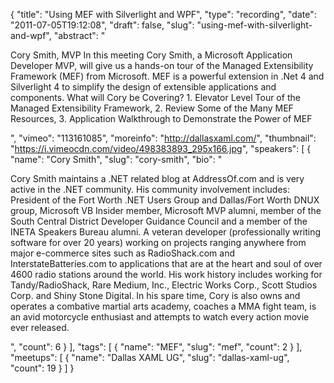 {
  "title": "Using MEF with Silverlight and WPF",
  "type": "recording",
  "date": "2011-07-05T19:12:08",
  "draft": false,
  "slug": "using-mef-with-silverlight-and-wpf",
  "abstract": "<p>Cory Smith, MVP In this meeting Cory Smith, a Microsoft Application Developer MVP, will give us a hands-on tour of the Managed Extensibility Framework (MEF) from Microsoft. MEF is a powerful extension in .Net 4 and Silverlight 4 to simplify the design of extensible applications and components. What will Cory be Covering? 1. Elevator Level Tour of the Managed Extensibility Framework, 2. Review Some of the Many MEF Resources, 3. Application Walkthrough to Demonstrate the Power of MEF</p>",
  "vimeo": "113161085",
  "moreinfo": "http://dallasxaml.com/",
  "thumbnail": "https://i.vimeocdn.com/video/498383893_295x166.jpg",
  "speakers": [
    {
      "name": "Cory Smith",
      "slug": "cory-smith",
      "bio": "<p>Cory Smith maintains a .NET related blog at AddressOf.com and is very active in the .NET community. His community involvement includes: President of the Fort Worth .NET Users Group and Dallas/Fort Worth DNUX group, Microsoft VB Insider member, Microsoft MVP alumni, member of the South Central District Developer Guidance Council and a member of the INETA Speakers Bureau alumni. A veteran developer (professionally writing software for over 20 years) working on projects ranging anywhere from major e-commerce sites such as RadioShack.com and InterstateBatteries.com to applications that are at the heart and soul of over 4600 radio stations around the world.  His work history includes working for Tandy/RadioShack, Rare Medium, Inc., Electric Works Corp., Scott Studios Corp. and Shiny Stone Digital. In his spare time, Cory is also owns and operates a combative martial arts academy, coaches a MMA fight team, is an avid motorcycle enthusiast and attempts to watch every action movie ever released.</p>",
      "count": 6
    }
  ],
  "tags": [
    {
      "name": "MEF",
      "slug": "mef",
      "count": 2
    }
  ],
  "meetups": [
    {
      "name": "Dallas XAML UG",
      "slug": "dallas-xaml-ug",
      "count": 19
    }
  ]
}